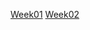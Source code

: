[Week01](https://htmlpreview.github.io/?https://github.com/sana-dev/Foocoding-github.io/blob/main/html-css/week01/index.html)
[Week02](https://htmlpreview.github.io/?https://github.com/sana-dev/Foocoding-github.io/blob/main/Week%2002/Homework2/index.html)


